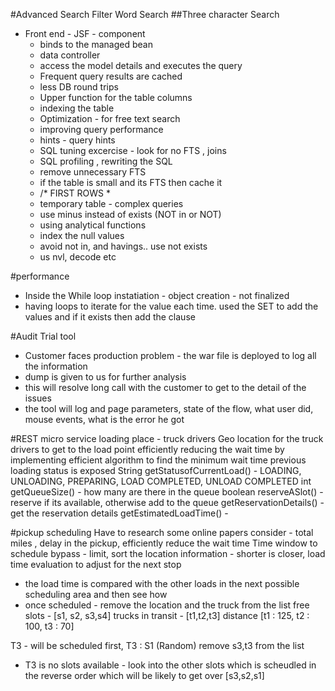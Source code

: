 #Advanced Search Filter
Word Search
##Three character Search
 - Front end - JSF - component
   * binds to the managed bean
   * data controller
   * access the model details and executes the query
   * Frequent query results are cached
   * less DB round trips
   * Upper function for the table columns
   * indexing the table
   * Optimization - for free text search
   * improving query performance
   * hints - query hints
   * SQL tuning excercise - look for no FTS , joins
   * SQL profiling , rewriting the SQL
   * remove unnecessary FTS
   * if the table is small and its FTS then cache it
   * /* FIRST ROWS *
   * temporary table  - complex queries
   * use minus instead of exists (NOT in or NOT)
   * using analytical functions
   * index the null values
   * avoid not in, and havings.. use not exists
   * us nvl, decode etc

#performance
 * Inside the While loop instatiation - object creation - not finalized
 * having loops to iterate for the value each time. used the SET to add the values and if it exists then add the clause

#Audit Trial tool
 * Customer faces production problem - the war file is deployed to log all the information
 * dump is given to us for further analysis
 * this will resolve long call with the customer to get to the detail of the issues
 * the tool will log and page parameters, state of the flow, what user did, mouse events, what is the error he got

#REST micro service
loading place - truck drivers
Geo location for the truck drivers to get to the load point efficiently
reducing the wait time by implementing efficient algorithm to find the minimum wait time
previous loading status is exposed
String getStatusofCurrentLoad() - LOADING, UNLOADING, PREPARING, LOAD COMPLETED, UNLOAD COMPLETED
int getQueueSize() - how many are there in the queue
boolean reserveASlot() - reserve if its available, otherwise add to the queue
getReservationDetails() - get the reservation details
getEstimatedLoadTime() -

#pickup scheduling
Have to research some online papers
consider - total miles , delay in the pickup, efficiently reduce the wait time
Time window to schedule
bypass - limit, sort the location information - shorter is closer, load time evaluation to adjust for the next stop
- the load time is compared with the other loads in the next possible scheduling area and then see how
- once scheduled - remove the location and the truck from the list
free slots - [s1, s2, s3,s4]
trucks in transit - [t1,t2,t3]
distance [t1 : 125, t2 : 100, t3 : 70]

T3 - will be scheduled first, T3 : S1 (Random)
remove s3,t3 from the list

- T3 is no slots available - look into the other slots which is scheudled in the reverse order which will be likely to get over [s3,s2,s1]
